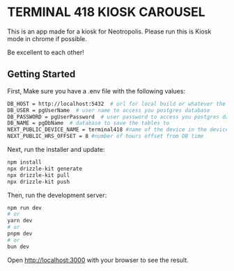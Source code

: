 # TERMINAL 418 KIOSK CAROUSEL

This is an app made for a kiosk for Neotropolis. Please run this is Kiosk mode in chrome if possible.

Be excellent to each other!

## Getting Started

First, Make sure you have a .env file with the following values:
```bash
DB_HOST = http://localhost:5432  # url for local build or whatever the cdb is hosted
DB_USER = pgUserName  # user name to access you postgres database
DB_PASSWORD = pgUserPassword  # user password to access you postgres database
DB_NAME = pgDbName  # database to save the tables to
NEXT_PUBLIC_DEVICE_NAME = terminal418 #name of the device in the device_id column (optional)
NEXT_PUBLIC_HRS_OFFSET = 8 #number of hours offset from DB time
``` 

Next, run the installer and update:
```bash
npm install
npx drizzle-kit generate
npx drizzle-kit pull
npx drizzle-kit push
```

Then, run the development server:
```bash
npm run dev
# or
yarn dev
# or
pnpm dev
# or
bun dev
```

Open [http://localhost:3000](http://localhost:3000) with your browser to see the result.